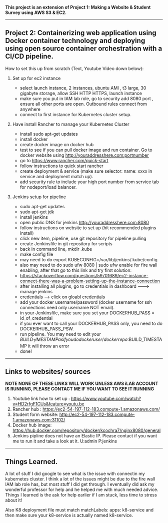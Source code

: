 **This project is an extension of Project 1: Making a Website & Student Survey using AWS S3 & EC2.**

---

## Project 2: Containerizing web application using Docker container technology and deploying using open source container orchestration with a CI/CD pipeline.

How to set this up from scratch (Text, Youtube Video down below):


1. Set up for ec2 instance
	- select launch instance, 2 instances, ubuntu AMI , t3 large, 30 gigabyte storage, allow SSH HTTP HTTPS, launch instance
	- make sure you put in IAM lab role, go to security add 8080 port , ensure all other ports are open. Outbound rules connect from anywhere
	- connect to first instance for Kubernetes cluster setup.
	
	
2. Have install Rancher to manage your Kubernetes Cluster 
	- install sudo apt-get updates
	- install docker 
	- create docker image on docker hub
	- test to see if you can pull docker image and run container.  Go to docker website using http://youraddresshere.com:portnumber
	- go to https://www.rancher.com/quick-start
	- follow instructions to quick start rancher
	- create deployment & service (make sure selector: name: xxxx  in service and deployment match up).
	- add security rule to include your high port number from service tab for nodeport/load balancer.
	
	
3. Jenkins setup for pipeline
	- sudo apt-get updates
	- sudo apt-get jdk
	- install jenkins
	- open public DNS for jenkins http://youraddresshere.com:8080
	- follow instructions on website to set up (hit recommended plugins install)
	- click new item, pipeline, use git repository for pipeline pulling
	- create Jenkinsfile in git repository for scripts
	- back in command line, mkdir .kube
	- make config file
	- may need to do export KUBECONFIG=/var/lib/jenkins/.kube/config
	- also may need to do sudo ufw 8080  |  sudo ufw enable for fire wall enabling, after that go to this link and try first solution:
	- https://stackoverflow.com/questions/59701689/ec2-instance-connect-there-was-a-problem-setting-up-the-instance-connection
	- after installing all plugins, go to credentials in dashboard ---> manage jenkins
	- credentials --> click on gloabl credentials
	- add your docker username/password (docker username for ssh connections need only username NOT email).
	- in your Jenkinsfile, make sure you set your DOCKERHUB_PASS = id_of_credential
	- if you ever want to call your DOCKERHUB_PASS only, you need to do DOCKERHUB_PASS_PSW.
	- run pipeline. You may need to edit your $BUILD_TIMESTAMP as if you do dockeruser/dockerrepo:$BUILD_TIMESTAMP it will throw an error
	- done!
	
---

## Links to websites/ sources
**NOTE NONE OF THESE LINKS WILL WORK UNLESS AWS iLAB ACCOUNT IS RUNNING, PLEASE CONTACT ME IF YOU WANT TO SEE IT RUNNING**
1. Youtube link how to set up : https://www.youtube.com/watch?v=HD2rfgF1CUs&feature=youtu.be
2. Rancher hub : https://ec2-54-197-112-183.compute-1.amazonaws.com/
3. Student form website: http://ec2-54-197-112-183.compute-1.amazonaws.com:31102/
4. Docker hub image: https://hub.docker.com/repository/docker/kcochra7/nginx8080/general
5. Jenkins pipline does not have an Elastic IP. Please contact if you want me to run it and take a look at it. U:admin P:jenkins 

---
## Things Learned.
A lot of stuff I did google to see what is the issue with connectin my kubernetes cluster.  I think a lot of the issues might be due to the fire wall
IAM lab role has, but most stuff I did get through. I eventually did ask my wonderful professor for help and he helped me with much needed
advice.  Things I learned is the ask for help earlier if I am stuck, less time to stress about it!

Also K8 deployment file must match matchLabels: apps: k8-service and then make sure your k8-service is actually named k8-service.
